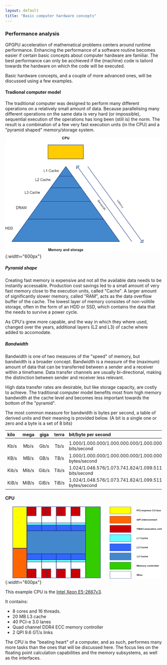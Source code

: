 ```yaml
---
layout: default
title: "Basic computer hardware concepts"
--- 
```


### Performance analysis

GPGPU acceleration of mathematical problems centers around runtime performance. Enhancing the performance of a software routine becomes easier if certain basic concepts about computer hardware are familiar. The best performance can only be acchieved if the (machine) code is tailord towards the hardware on which the code will be executed.

Basic hardware concepts, and a couple of more advanced ones, will be discussed using a few examples.

#### Tradional computer model

The traditional computer was designed to perform many different operations on a relatively small amount of data. Because parallelising many different operations on the same data is very hard (or impossible), sequential execution of the operations has long been (still is) the norm. The result is a combination of a few very fast execution units (in the CPU) and a "pyramid shaped" memory/storage system. 

![Piramid](../image/Traditional-computer.png){:width="600px"}

##### Pyramid shape

Creating fast memory is expensive and not all the available data needs to be instantly accessable. Production cost savings led to a small amount of very fast memory close to the execution units, called "Cache". A larger amount of significantly slower memory, called "RAM", acts as the data overflow buffer of the cache. The lowest layer of memory consistes of non-volitile storage, often in the form of an HDD or SSD, which contains the data that the needs to survive a power cycle.

As CPU's grew more capable, and the way in which they where used, changed over the years, additional layers (L2 and L3) of cache where added to accomodate.

##### Bandwidth

Bandwidth is one of two measures of the "speed" of memory, but bandwidth is a broader concept. Bandwidth is a measure of the (maximum) amount of data that can be transferred between a sender and a receiver within a timeframe. Data transfer channels are usually bi-directional, making the distinction between sender and receiver less relevant.

High data transfer rates are desirable, but like storage capacity, are costly to achieve. The traditional computer model benefits most from high memory bandwidth at the cache level and becomes less important towards the bottom of the "pyramid".

The most common measure for bandwidth is bytes per second, a table of derived units and their meaning is provided below. (A bit is a single one or zero and a byte is a set of 8 bits)

| kilo  | mega  | giga  | terra | bit/byte per second                                          |
|:------|:-----:|:-----:|:-----:|:-------------------------------------------------------------|
|       |       |       |       |                                                              |
| Kb/s  | Mb/s  | Gb/s  | Tb/s  | 1.000/1.000.000/1.000.000.000/1.000.000.000.000 bits/second  |
| KB/s  | MB/s  | GB/s  | TB/s  | 1.000/1.000.000/1.000.000.000/1.000.000.000.000 bytes/second |
| Kib/s | Mib/s | Gib/s | Tib/s | 1.024/1.048.576/1.073.741.824/1.099.511.627.776 bits/second  |
| KiB/s | MiB/s | GiB/s | TiB/s | 1.024/1.048.576/1.073.741.824/1.099.511.627.776 bytes/second |

#### CPU

![CPU](../image/CPU+Legend.png){:width="600px"}

This example CPU is the [Intel Xeon E5-2667v3](https://ark.intel.com/products/83361/Intel-Xeon-Processor-E5-2667-v3-20M-Cache-3_20-GHz). 

It contains:

 - 8 cores and 16 threads.
 - 20 MB L3 cache
 - 40 PCI-e 3.0 lanes
 - Quad channel DDR4 ECC memory controller
 - 2 QPI 9.6 GT/s links

The CPU is the "beating heart" of a computer, and as such, performes many more tasks than the ones that will be discussed here. The focus lies on the floating point calculation capabilities and the memory subsystems, as well as the interfaces.